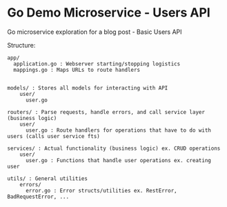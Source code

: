 # Go Demo Microservice - Users API

Go microservice exploration for a blog post - Basic Users API

Structure:
```
app/
  application.go : Webserver starting/stopping logistics
  mappings.go : Maps URLs to route handlers
  
 
models/ : Stores all models for interacting with API
    user/
      user.go

routers/ : Parse requests, handle errors, and call service layer (business logic)
    user/
      user.go : Route handlers for operations that have to do with users (calls user service fts)

services/ : Actual functionality (business logic) ex. CRUD operations
    user/
      user.go : Functions that handle user operations ex. creating user
     
utils/ : General utilities
    errors/
      error.go : Error structs/utilities ex. RestError, BadRequestError, ...
```  

    
